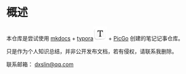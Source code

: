 # 概述

本仓库是尝试使用  [mkdocs](https://www.mkdocs.org/) + [typora](https://www.typora.io/)<img src="https://raw.githubusercontent.com/dxslin/SlinNotes/main/docs/assets/img/typora-icon.png" alt="PicGo" width="36" /> + [PicGo](https://github.com/Molunerfinn/PicGo/releases) 创建的笔记记事仓库。

























只是作为个人知识总结，并非公开发布文档，若有侵权，请联系我删除。

联系邮箱： dxslin@qq.com



